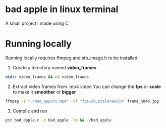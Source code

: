 # bad apple in linux terminal
A small project i made using C



# Running locally
Running locally requires ffmpeg and stb_image.h to be installed

1. Create a directory named **video_frames**
```bash
mkdir video_frames && cd video_frames
```

2. Extract video frames from .mp4 video
You can change the **fps** or **scale** to make it **smoother** or **bigger**
```bash
ffmpeg -i "./bad_appuru.mp4" -vf "fps=30,scale=96x54" frame_%04d.jpg
```

3. Compile and run
```bash
gcc bad_apple.c -o bad_apple -lm && ./bad_apple
```